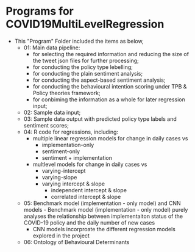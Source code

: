 # Programs for COVID19MultiLevelRegression 

- This "Program" Folder included the items as below,
	- 01: Main data pipeline:
		- for selecting the required information and reducing the size of the tweet json files for further processing;
		- for conducting the policy type lebelling;
		- for conducting the plain sentiment analysis;
		- for conducting the aspect-based sentiment analysis;
		- for conducting the behavioural intention scoring under TPB & Policy theories framework;
		- for conbiming the information as a whole for later regression input;
	- 02: Sample data input;
	- 03: Sample data output with predicted policy type labels and sentiment scores;
	- 04: R code for regressions, including:
		- multiple linear regression models for change in daily cases vs 
			- implementation-only
			- sentiment-only
			- sentiment + implementation
		- multlevel models for change in daily cases vs 
			- varying-intercept
			- varying-slope
			- varying intercept & slope
				- independent intercept & slope
				- correlated intercept & slope
	- 05: Benchmark model (implementation - only model) and CNN models
	        - Benchmark model (implementation - only model) purely analyses the relationship between implementaiton status of the COVID-19 policy and the daily
		  number of new cases
		- CNN models incorproate the different regression models explored in the project
	- 06: Ontology of Behavioural Determinants
